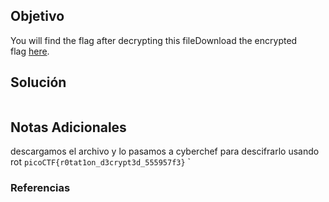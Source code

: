 ## Objetivo
You will find the flag after decrypting this fileDownload the encrypted flag [here](https://artifacts.picoctf.net/c/385/encrypted.txt).
## Solución
```bash


```
## Notas Adicionales
descargamos el archivo y lo pasamos a cyberchef para descifrarlo usando rot
`picoCTF{r0tat1on_d3crypt3d_555957f3}`
`
### Referencias